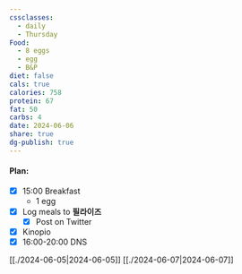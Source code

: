 ```yaml
---
cssclasses:
  - daily
  - Thursday
Food:
  - 8 eggs
  - egg
  - B&P
diet: false
cals: true
calories: 758
protein: 67
fat: 50
carbs: 4
date: 2024-06-06
share: true
dg-publish: true
---
```

#### Plan:
- [x] 15:00 Breakfast
    - 1 egg
- [x] Log meals to **필라이즈**
	- [x] Post on Twitter
- [x] Kinopio
- [x] 16:00-20:00 DNS

[[./2024-06-05|2024-06-05]]
[[./2024-06-07|2024-06-07]]
